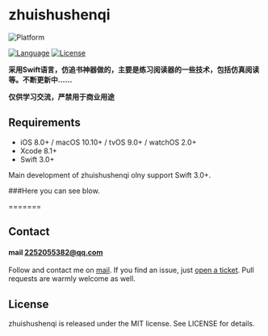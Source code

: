 # zhuishushenqi

![Platform](https://img.shields.io/badge/platforms-iOS%208.0+%20%7C%20macOS%2010.10+%20%7C%20tvOS%209.0+%20%7C%20watchOS%202.0+-333333.svg)

[![Language](https://img.shields.io/badge/language-Swift-brightgreen.svg?style=flat)](https://developer.apple.com/Objective-C)
[![License](http://img.shields.io/badge/license-MIT-lightgrey.svg?style=flat)](http://mit-license.org)

**采用Swift语言，仿追书神器做的，主要是练习阅读器的一些技术，包括仿真阅读等。不断更新中......**

**仅供学习交流，严禁用于商业用途**

## Requirements

- iOS 8.0+ / macOS 10.10+ / tvOS 9.0+ / watchOS 2.0+
- Xcode 8.1+
- Swift 3.0+

Main development of zhuishushenqi olny support Swift 3.0+.

###Here you can see blow.


=======


## Contact

#### mail 2252055382@qq.com

Follow and contact me on [mail](https://mail.qq.com/). If you find an issue, just [open a ticket](https://github.com/TomasEdison/TXTReader/issues/new). Pull requests are warmly welcome as well.

## License

zhuishushenqi is released under the MIT license. See LICENSE for details.
